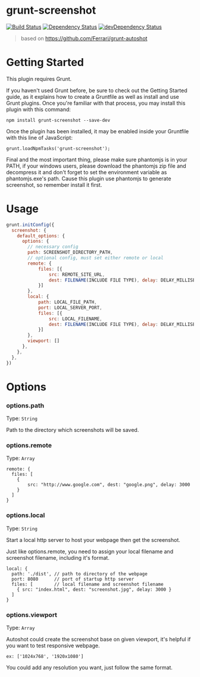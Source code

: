 # grunt-screenshot
[![Build Status](https://travis-ci.org/gabrielcsapo/grunt-screenshot.svg?branch=master)](https://travis-ci.org/gabrielcsapo/grunt-screenshot) [![Dependency Status](https://david-dm.org/gabrielcsapo/grunt-screenshot.svg)](https://david-dm.org/gabrielcsapo/grunt-screenshot)
[![devDependency Status](https://david-dm.org/gabrielcsapo/grunt-screenshot/dev-status.svg)](https://david-dm.org/gabrielcsapo/grunt-screenshot#info=devDependencies)

> based on https://github.com/Ferrari/grunt-autoshot

# Getting Started

This plugin requires Grunt.

If you haven't used Grunt before, be sure to check out the Getting Started guide, as it explains how to create a Gruntfile as well as install and use Grunt plugins. Once you're familiar with that process, you may install this plugin with this command:

```
npm install grunt-screenshot --save-dev
```

Once the plugin has been installed, it may be enabled inside your Gruntfile with this line of JavaScript:

```
grunt.loadNpmTasks('grunt-screenshot');
```

Final and the most important thing, please make sure phantomjs is in your PATH, if your windows users, please download the phantomjs zip file and decompress it and don't forget to set the environment variable as phantomjs.exe's path. Cause this plugin use phantomjs to generate screenshot, so remember install it first.

# Usage

```javascript
grunt.initConfig({
  screenshot: {
    default_options: {
      options: {
        // necessary config
        path: SCREENSHOT_DIRECTORY_PATH,
        // optional config, must set either remote or local
        remote: {
            files: [{
                src: REMOTE_SITE_URL,
                dest: FILENAME(INCLUDE FILE TYPE), delay: DELAY_MILLISECOND
            }]
        },
        local: {
            path: LOCAL_FILE_PATH,
            port: LOCAL_SERVER_PORT,
            files: [{
                src: LOCAL_FILENAME,
                dest: FILENAME(INCLUDE FILE TYPE), delay: DELAY_MILLISECOND
            }]
        },
        viewport: []
      },
    },
  },
})
```

# Options

### options.path

Type: `String`

Path to the directory which screenshots will be saved.

### options.remote

Type: `Array`



```
remote: {
  files: [
    {
        src: "http://www.google.com", dest: "google.png", delay: 3000
    }
  ]
}
```

### options.local

Type: `String`

Start a local http server to host your webpage then get the screenshot.

Just like options.remote, you need to assign your local filename and screenshot filename, including it's format.

```
local: {
  path: './dist', // path to directory of the webpage
  port: 8080      // port of startup http server
  files: [        // local filename and screenshot filename
    { src: "index.html", dest: "screenshot.jpg", delay: 3000 }
  ]
}
```

### options.viewport

Type: `Array`

Autoshot could create the screenshot base on given viewport, it's helpful if you want to test responsive webpage.

```
ex: ['1024x768', '1920x1080']
```

You could add any resolution you want, just follow the same format.
